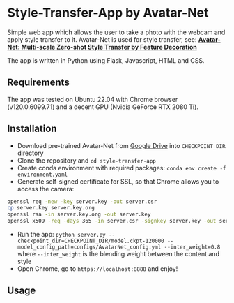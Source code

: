 # Style-Transfer-App by Avatar-Net

Simple web app which allows the user to take a photo with the webcam and apply style transfer to it. 
Avatar-Net is used for style transfer, see:
[__Avatar-Net: Multi-scale Zero-shot Style Transfer by Feature Decoration__](https://arxiv.org/abs/1805.03857)

The app is written in Python using Flask, Javascript, HTML and CSS.

## Requirements
The app was tested on Ubuntu 22.04 with Chrome browser (v120.0.6099.71) and a decent GPU (Nvidia GeForce RTX 2080 Ti).

## Installation
- Download pre-trained Avatar-Net from [Google Drive](https://drive.google.com/open?id=1_7x93xwZMhCL-kLrz4B2iZ01Y8Q7SlTX) into `CHECKPOINT_DIR` directory
- Clone the repository and `cd style-transfer-app`
- Create conda environment with required packages: `conda env create -f environment.yaml`
- Generate self-signed certificate for SSL, so that Chrome allows you to access the camera:
```bash
openssl req -new -key server.key -out server.csr
cp server.key server.key.org
openssl rsa -in server.key.org -out server.key
openssl x509 -req -days 365 -in server.csr -signkey server.key -out server.crt
```
- Run the app: `python server.py --checkpoint_dir=CHECKPOINT_DIR/model.ckpt-120000 --model_config_path=configs/AvatarNet_config.yml --inter_weight=0.8`
  where `--inter_weight` is the blending weight between the content and style
- Open Chrome, go to `https://localhost:8888` and enjoy!

## Usage
